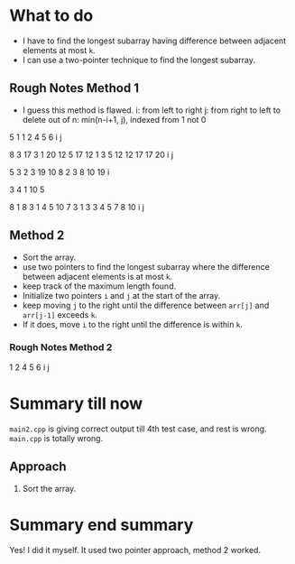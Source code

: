 # What to do
- I have to find the longest subarray having difference between adjacent elements at most `k`.
- I can use a two-pointer technique to find the longest subarray.

## Rough Notes Method 1
- I guess this method is flawed.
i: from left to right
j: from right to left
to delete out of n: min(n-i+1, j), indexed from 1 not 0

5 1
1 2 4 5 6
    i
  j

8 3
17 3 1 20 12 5 17 12
1 3 5 12 12 17 17 20
            i
         j          


5 3
2 3 19 10 8
2 3 8 10 19
    i     



3 4
1 10 5



8 1
8 3 1 4 5 10 7 3
1 3 3 4 5 7 8 10
              i
j 

## Method 2
- Sort the array.
- use two pointers to find the longest subarray where the difference between adjacent elements is at most `k`.
- keep track of the maximum length found.
- Initialize two pointers `i` and `j` at the start of the array.
- keep moving `j` to the right until the difference between `arr[j]` and `arr[j-1]` exceeds `k`.
- If it does, move `i` to the right until the difference is within `k`.

### Rough Notes Method 2

1 2 4 5 6
        i
    j


# Summary till now
`main2.cpp` is giving correct output till 4th test case, and rest is wrong.
`main.cpp` is totally wrong.

## Approach
1. Sort the array.

# Summary end summary
Yes! I did it myself. It used two pointer approach, method 2 worked.